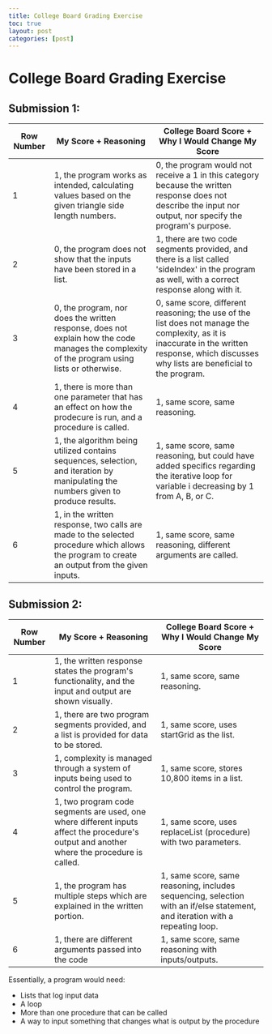 ```yaml
---
title: College Board Grading Exercise
toc: true
layout: post
categories: [post]
---
```

# College Board Grading Exercise

## Submission 1:
| Row Number | My Score + Reasoning | College Board Score + Why I Would Change My Score|
| --- | --- | --- |
| 1 | 1, the program works as intended, calculating values based on the given triangle side length numbers.| 0, the program would not receive a 1 in this category because the written response does not describe the input nor output, nor specify the program's purpose. |
| 2 | 0, the program does not show that the inputs have been stored in a list. | 1, there are two code segments provided, and there is a list called 'sideIndex' in the program as well, with a correct response along with it.|
| 3 | 0, the program, nor does the written response, does not explain how the code manages the complexity of the program using lists or otherwise. | 0, same score, different reasoning; the use of the list does not manage the complexity, as it is inaccurate in the written response, which discusses why lists are beneficial to the program. |
| 4 | 1, there is more than one parameter that has an effect on how the prodecure is run, and a procedure is called. | 1, same score, same reasoning. |
| 5 | 1, the algorithm being utilized contains sequences, selection, and iteration by manipulating the numbers given to produce results. | 1, same score, same reasoning, but could have added specifics regarding the iterative loop for variable i decreasing by 1 from A, B, or C. |
| 6 | 1, in the written response, two calls are made to the selected procedure which allows the program to create an output from the given inputs. | 1, same score, same reasoning, different arguments are called. |

## Submission 2:
| Row Number | My Score + Reasoning | College Board Score + Why I Would Change My Score|
| --- | ------ | ------- |
| 1 | 1, the written response states the program's functionality, and the input and output are shown visually. | 1, same score, same reasoning. |
| 2 | 1, there are two program segments provided, and a list is provided for data to be stored. | 1, same score, uses startGrid as the list. |
| 3 | 1, complexity is managed through a system of inputs being used to control the program. | 1, same score, stores 10,800 items in a list. 
| 4 | 1, two program code segments are used, one where different inputs affect the procedure's output and another where the procedure is called. | 1, same score, uses replaceList (procedure) with two parameters. |
| 5 | 1, the program has multiple steps which are explained in the written portion. | 1, same score, same reasoning, includes sequencing, selection with an if/else statement, and iteration with a repeating loop. |
| 6 | 1, there are different arguments passed into the code | 1, same score, same reasoning with inputs/outputs. |

Essentially, a program would need:
- Lists that log input data
- A loop
- More than one procedure that can be called
- A way to input something that changes what is output by the procedure